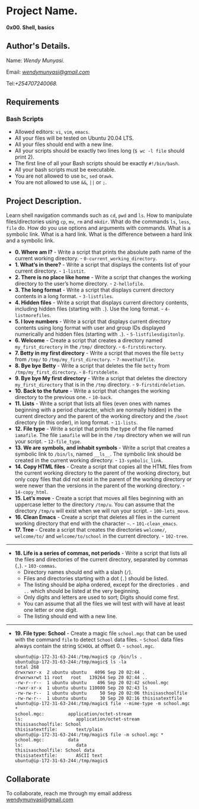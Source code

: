 # Project Name.
**0x00. Shell, basics**

## Author's Details.
Name: *Wendy Munyasi.*

Email: *wendymunyasi@gmail.com*

Tel:*+254707240068.*

##  Requirements

### Bash Scripts
*   Allowed editors: `vi`, `vim`, `emacs`.
*   All your files will be tested on Ubuntu 20.04 LTS.
*   All your files should end with a new line.
*   All your scripts should be exactly two lines long (`$ wc -l file` should print 2).
*   The first line of all your Bash scripts should be exactly `#!/bin/bash`.
*   All your bash scripts must be executable.
*   You are not allowed to use `bc`, `sed` or`awk`.
*   You are not allowed to use `&&`, `||` or `;`.

## Project Description.
Learn shell navigation commands such as `cd`, `pwd` and `ls`.
How to manipulate files/directories using `cp`, `mv`, `rm` and `mkdir`.
What do the commands `ls`, `less`, `file` do.
How do you use options and arguments with commands.
What is a symbolic link.
What is a hard link.
What is the difference between a hard link and a symbolic link.

* **0. Where am I?** - Write a script that prints the absolute path name of the current working directory. - `0-current_working_directory`.
* **1. What’s in there?** - Write a script that displays the contents list of your current directory. - `1-listit`.
* **2. There is no place like home** - Write a script that changes the working directory to the user’s home directory. - `2-hellofile`.
* **3. The long format** - Write a script that displays current directory contents in a long format. - `3-listfiles`.
* **4. Hidden files** - Write a script that displays current directory contents, including hidden files (starting with `.`). Use the long format. - `4-listmorefiles`.
* **5. I love numbers** - Write a script that displays current directory contents using long format with user and group IDs displayed numerically and hidden files (starting with `.`). - `5-listfilesdigitonly`.
* **6. Welcome** - Create a script that creates a directory named `my_first_directory` in the `/tmp/` directory. - `6-firstdirectory`.
* **7. Betty in my first directory** - Write a script that moves the file `betty` from `/tmp/` to   `/tmp/my_first_directory`. - `7-movethatfile`.
* **8. Bye bye Betty** - Write a script that deletes the file `betty` from `/tmp/my_first_directory`. - `8-firstdelete`.
* **9. Bye bye My first directory** - Write a script that deletes the directory `my_first_directory` that is in the `/tmp` directory. - `9-firstdirdeletion`.
* **10. Back to the future** - Write a script that changes the working directory to the previous one. - `10-back`.
* **11. Lists** - Write a script that lists all files (even ones with names beginning with a period character, which are normally hidden) in the current directory and the parent of the working directory and the `/boot` directory (in this order), in long format. - `11-lists`.
* **12. File type** - Write a script that prints the type of the file named `iamafile`. The file `iamafile` will be in the `/tmp` directory when we will run your script. - `12-file_type`.
* **13. We are symbols, and inhabit symbols** - Write a script that creates a symbolic link to `/bin/ls`, named `__ls__`. The symbolic link should be created in the current working directory. - `13-symbolic_link`.
* **14. Copy HTML files** - Create a script that copies all the HTML files from the current working directory to the parent of the working directory, but only copy files that did not exist in the parent of the working directory or were newer than the versions in the parent of the working directory. - `14-copy_html`.
* **15. Let’s move** - Create a script that moves all files beginning with an uppercase letter to the directory `/tmp/u`. You can assume that the directory `/tmp/u` will exist when we will run your script. - `100-lets_move`.
* **16. Clean Emacs** - Create a script that deletes all files in the current working directory that end with the character `~`. - `101-clean_emacs`.
* **17. Tree** - Create a script that creates the directories `welcome/`, `welcome/to/` and `welcome/to/school` in the current directory. - `102-tree`.
---
* **18. Life is a series of commas, not periods** - Write a script that lists all the files and directories of the current directory, separated by commas (`,`). - `103-commas`.
    *   Directory names should end with a slash (`/`).
    *   Files and directories starting with a dot (`.`) should be listed.
    *   The listing should be alpha ordered, except for the directories `.` and `..` which should be listed at the very beginning.
    *   Only digits and letters are used to sort; Digits should come first.
    *   You can assume that all the files we will test with will have at least one letter or one digit.
    *   The listing should end with a new line.
---
* **19. File type: School** - Create a magic file `school.mgc` that can be used with the command `file` to detect `School` data files. - `School` data files always contain the string `SCHOOL` at offset 0. - `school.mgc`.
    ```
    ubuntu@ip-172-31-63-244:/tmp/magic$ cp /bin/ls .
    ubuntu@ip-172-31-63-244:/tmp/magic$ ls -la
    total 268
    drwxrwxr-x  2 ubuntu ubuntu   4096 Sep 20 02:44 .
    drwxrwxrwt 11 root   root   139264 Sep 20 02:44 ..
    -rw-r--r--  1 ubuntu ubuntu    496 Sep 20 02:42 school.mgc
    -rwxr-xr-x  1 ubuntu ubuntu 110080 Sep 20 02:43 ls
    -rw-rw-r--  1 ubuntu ubuntu     50 Sep 20 02:06 thisisaschoolfile
    -rw-rw-r--  1 ubuntu ubuntu     30 Sep 20 02:16 thisisatextfile
    ubuntu@ip-172-31-63-244:/tmp/magic$ file --mime-type -m school.mgc *
    school.mgc:         application/octet-stream
    ls:                    application/octet-stream
    thisisaschoolfile: School
    thisisatextfile:       text/plain
    ubuntu@ip-172-31-63-244:/tmp/magic$ file -m school.mgc *
    school.mgc:         data
    ls:                    data
    thisisaschoolfile: School data
    thisisatextfile:       ASCII text
    ubuntu@ip-172-31-63-244:/tmp/magic$
    ```


## Collaborate

To collaborate, reach me through my email address wendymunyasi@gmail.com
